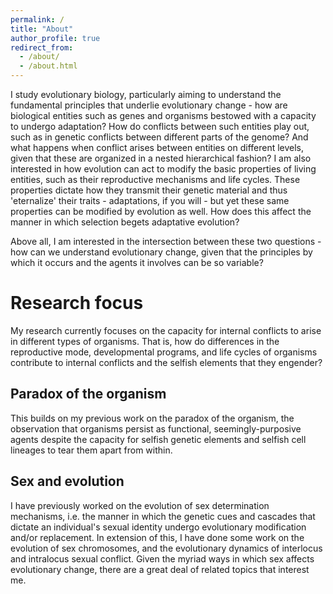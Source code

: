 ```yaml
---
permalink: /
title: "About"
author_profile: true
redirect_from: 
  - /about/
  - /about.html
---
```


I study evolutionary biology, particularly aiming to understand the fundamental principles that underlie evolutionary change - how are biological entities such as genes and organisms bestowed with a capacity to undergo adaptation? How do conflicts between such entities play out, such as in genetic conflicts between different parts of the genome? And what happens when conflict arises between entities on different levels, given that these are organized in a nested hierarchical fashion? I am also interested in how evolution can act to modify the basic properties of living entities, such as their reproductive mechanisms and life cycles. These properties dictate how they transmit their genetic material and thus 'eternalize' their traits - adaptations, if you will - but yet these same properties can be modified by evolution as well. How does this affect the manner in which selection begets adaptative evolution?

Above all, I am interested in the intersection between these two questions - how can we understand evolutionary change, given that the principles by which it occurs and the agents it involves can be so variable? 

Research focus
======
My research currently focuses on the capacity for internal conflicts to arise in different types of organisms. That is, how do differences in the reproductive mode, developmental programs, and life cycles of organisms contribute to internal conflicts and the selfish elements that they engender? 

Paradox of the organism
------
This builds on my previous work on the paradox of the organism, the observation that organisms persist as functional, seemingly-purposive agents despite the capacity for selfish genetic elements and selfish cell lineages to tear them apart from within. 

Sex and evolution
------
I have previously worked on the evolution of sex determination mechanisms, i.e. the manner in which the genetic cues and cascades that dictate an individual's sexual identity undergo evolutionary modification and/or replacement. In extension of this, I have done some work on the evolution of sex chromosomes, and the evolutionary dynamics of interlocus and intralocus sexual conflict. Given the myriad ways in which sex affects evolutionary change, there are a great deal of related topics that interest me.
